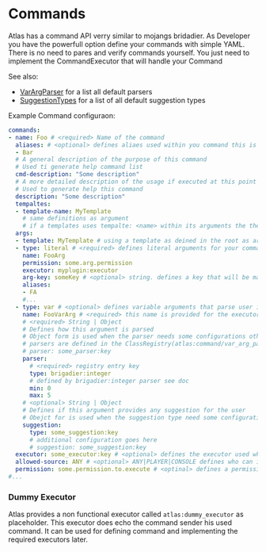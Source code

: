 # Commands

Atlas has a command API verry similar to mojangs bridadier.
As Developer you have the powerfull option define your commands with simple YAML. There is no need to pares and verify commands yourself. You just need to implement the CommandExecutor that will handle your Command

See also:
- [VarArgParser](var_arg_parser.md) for a list all default parsers
- [SuggestionTypes](suggestion_types.md) for a list of all default suggestion types

Example Command configuraon:

```yaml  
commands:
- name: Foo # <required> Name of the command
  aliases: # <optional> defines aliaes used within you command this is only applicable on the root element and literals
  - Bar
  # A general description of the purpose of this command
  # Used ti generate help command list
  cmd-description: "Some description"
  # A more detailed description of the usage if executed at this point
  # Used to generate help this command
  description: "Some description"
  tempaltes:
  - template-name: MyTemplate
    # same definitions as argument
    # if a templates uses tempalte: <name> within its arguments the theplate must be defined before this template
  args:
  - template: MyTemplate # using a template as deined in the root as argument
  - type: literal # <required> defines literal arguments for your command. literals have the same definition as the root element
    name: FooArg
    permission: some.arg.permission
    executor: myplugin:executor
    arg-key: someKey # <optional> string. defines a key that will be mapped with the name of this literal and supplied as argument to the executor
    aliases:
    - FA
    #...
  - type: var # <optional> defines variable arguments that parse user input used for your executor. var args have the same definiton as the root plus some extras
    name: FooVarArg # <required> this name is provided for the executor as key to access the parsed value
    # <required> String | Object 
    # Defines how this argument is parsed
    # Object form is used when the parser needs some configurations otherwise a string is all you need
    # parsers are defined in the ClassRegistry(atlas:command/var_arg_parser) 
    # parser: some_parser:key
    parser:
      # <required> registry entry key
      type: brigadier:integer
      # defined by brigadier:integer parser see doc
      min: 0
      max: 5 
    # <optional> String | Object
    # Defines if this argument provides any suggestion for the user
    # Obejct for is used when the suggestion type need some configuration otherwise 
    suggestion: 
      type: some_suggestion:key
      # additional configuration goes here
      # suggestion: some_suggestion:key
  executor: some_executor:key # <optional> defines the executor used when command ends at this node
  allowed-source: ANY # <optional> ANY|PLAYER|CONSOLE defines who can invoke this node defaults to ANY
  permission: some.permission.to.execute # <optinal> defines a permission that is required to execute this node
#...
```

### Dummy Executor

Atlas provides a non functional executor called ```atlas:dummy_executor``` as placeholder.
This executor does echo the command sender his used command.
It can be used for defining command and implementing the required executors later.
